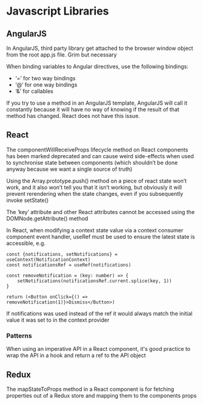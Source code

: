 # Javascript Libraries

## AngularJS

In AngularJS, third party library get attached to the browser window object from the root app.js file. Grim but necessary

When binding variables to Angular directives, use the following bindings:

- ‘=’ for two way bindings
- ‘@’ for one way bindings
- ‘&’ for callables

If you try to use a method in an AngularJS template, AngularJS will call it constantly because it will have no way of knowing if the result of that method has changed. React does not have this issue.

## React

The componentWillReceiveProps lifecycle method on React components has been marked deprecated and can cause weird side-effects when used to synchronise state between components (which shouldn’t be done anyway because we want a single source of truth)

Using the Array.prototype.push() method on a piece of react state won’t work, and it also won’t tell you that it isn’t working, but obviously it will prevent rerendering when the state changes, even if you subsequently invoke setState()

The ‘key’ attribute and other React attributes cannot be accessed using the DOMNode.getAttribute() method

In React, when modifying a context state value via a context consumer component event handler, useRef must be used to ensure the latest state is accessible, e.g.

```(typescript)
const {notifications, setNotifications} = useContext(NotificationContext)
const notificationsRef = useRef(notifications)

const removeNotification = (key: number) => {
    setNotifications(notificationsRef.current.splice(key, 1))
}

return (<Button onClick={() => removeNotification(1)}>Dismiss</Button>)
```

If notifications was used instead of the ref it would always match the initial value it was set to in the context provider

### Patterns

When using an imperative API in a React component, it's good practice to wrap the API in a hook and return a ref to the API object

## Redux

The mapStateToProps method in a React component is for fetching properties out of a Redux store and mapping them to the components props
